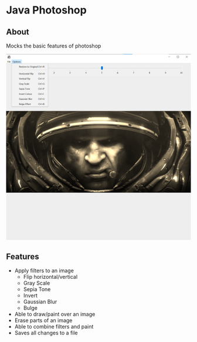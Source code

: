 # Java Photoshop

## About

Mocks the basic features of photoshop

![alt text](Photoshop.png?raw=true)

## Features

- Apply filters to an image
  - Flip horizontal/vertical
  - Gray Scale
  - Sepia Tone
  - Invert
  - Gaussian Blur
  - Bulge
- Able to draw/paint over an image
- Erase parts of an image
- Able to combine filters and paint
- Saves all changes to a file
